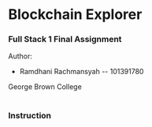 # Blockchain Explorer

### Full Stack 1 Final Assignment

Author:

- Ramdhani Rachmansyah -- 101391780

George Brown College

#

### Instruction
